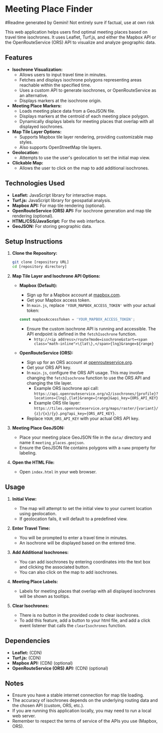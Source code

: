 # Meeting Place Finder

#Readme generated by Gemini! Not entirely sure if factual, use at own risk

This web application helps users find optimal meeting places based on travel time isochrones. It uses Leaflet, Turf.js, and either the Mapbox API or the OpenRouteService (ORS) API to visualize and analyze geographic data.

## Features

* **Isochrone Visualization:**
    * Allows users to input travel time in minutes.
    * Fetches and displays isochrone polygons representing areas reachable within the specified time.
    * Uses a custom API to generate isochrones, or OpenRouteService as an alternative.
    * Displays markers at the isochrone origin.
* **Meeting Place Markers:**
    * Loads meeting place data from a GeoJSON file.
    * Displays markers at the centroid of each meeting place polygon.
    * Dynamically displays labels for meeting places that overlap with all displayed isochrones.
* **Map Tile Layer Options:**
    * Supports Mapbox tile layer rendering, providing customizable map styles.
    * Also supports OpenStreetMap tile layers.
* **Geolocation:**
    * Attempts to use the user's geolocation to set the initial map view.
* **Clickable Map:**
    * Allows the user to click on the map to add additional isochrones.

## Technologies Used

* **Leaflet:** JavaScript library for interactive maps.
* **Turf.js:** JavaScript library for geospatial analysis.
* **Mapbox API:** For map tile rendering (optional).
* **OpenRouteService (ORS) API:** For isochrone generation and map tile rendering (optional).
* **HTML/CSS/JavaScript:** For the web interface.
* **GeoJSON:** For storing geographic data.

## Setup Instructions

1.  **Clone the Repository:**

    ```bash
    git clone [repository URL]
    cd [repository directory]
    ```

2.  **Map Tile Layer and Isochrone API Options:**

    * **Mapbox (Default):**
        * Sign up for a Mapbox account at [mapbox.com](https://www.mapbox.com/).
        * Get your Mapbox access token.
        * In `main.js`, replace `'YOUR_MAPBOX_ACCESS_TOKEN'` with your actual token:

        ```javascript
        const mapboxAccessToken = 'YOUR_MAPBOX_ACCESS_TOKEN';
        ```

        * Ensure the custom isochrone API is running and accessible. The API endpoint is defined in the `fetchIsochrone` function.
            * `http://<ip address>/route?mode=isochrone&start=<span class="math-inline">\{lat\},</span>{lng}&range=${range}`
    * **OpenRouteService (ORS):**
        * Sign up for an ORS account at [openrouteservice.org](https://openrouteservice.org/).
        * Get your ORS API key.
        * In `main.js`, configure the ORS API usage. This may involve changing the `fetchIsochrone` function to use the ORS API and changing the tile layer.
            * Example ORS isochrone api call: `https://api.openrouteservice.org/v2/isochrones/{profile}?locations={lng},{lat}&range={range}&api_key={ORS_API_KEY}`
            * Example ORS tile layer: `https://tiles.openrouteservice.org/maps/raster/{variant}/{z}/{x}/{y}.png?api_key={ORS_API_KEY}`.
        * Replace `YOUR_ORS_API_KEY` with your actual ORS API key.

3.  **Meeting Place GeoJSON:**

    * Place your meeting place GeoJSON file in the `data/` directory and name it `meeting_places.geojson`.
    * Ensure the GeoJSON file contains polygons with a `name` property for labeling.

4.  **Open the HTML File:**

    * Open `index.html` in your web browser.

## Usage

1.  **Initial View:**
    * The map will attempt to set the initial view to your current location using geolocation.
    * If geolocation fails, it will default to a predefined view.

2.  **Enter Travel Time:**
    * You will be prompted to enter a travel time in minutes.
    * An isochrone will be displayed based on the entered time.

3.  **Add Additional Isochrones:**
    * You can add isochrones by entering coordinates into the text box and clicking the associated button.
    * You can also click on the map to add isochrones.

4.  **Meeting Place Labels:**
    * Labels for meeting places that overlap with all displayed isochrones will be shown as tooltips.

5.  **Clear Isochrones:**
    * There is no button in the provided code to clear isochrones.
    * To add this feature, add a button to your html file, and add a click event listener that calls the `clearIsochrones` function.

## Dependencies

* **Leaflet:** (CDN)
* **Turf.js:** (CDN)
* **Mapbox API:** (CDN) (optional)
* **OpenRouteService (ORS) API:** (CDN) (optional)

## Notes

* Ensure you have a stable internet connection for map tile loading.
* The accuracy of isochrones depends on the underlying routing data and the chosen API (custom, ORS, etc.).
* If you are running this application locally, you may need to run a local web server.
* Remember to respect the terms of service of the APIs you use (Mapbox, ORS).
